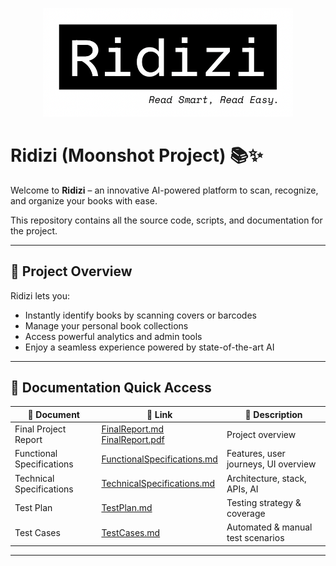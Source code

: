 <p align="center">
  <img src="documents/images/logo.png" alt="Ridizi Logo" width="400"/>
</p>

# Ridizi (Moonshot Project) 📚✨

Welcome to **Ridizi** – an innovative AI-powered platform to scan, recognize, and organize your books with ease.

This repository contains all the source code, scripts, and documentation for the project.

---

## 📖 Project Overview

Ridizi lets you:
- Instantly identify books by scanning covers or barcodes
- Manage your personal book collections
- Access powerful analytics and admin tools
- Enjoy a seamless experience powered by state-of-the-art AI

---

## 📑 Documentation Quick Access

| 📄 Document                | 🔗 Link                                                                                           | 📝 Description                        |
| ------------------------- | ------------------------------------------------------------------------------------------------ | ------------------------------------ |
| Final Project Report      | [FinalReport.md](./documents/FinalReport.md) <br> [FinalReport.pdf](./documents/FinalReport.pdf) | Project overview                     |
| Functional Specifications | [FunctionalSpecifications.md](./documents/FunctionalSpecifications.md)                           | Features, user journeys, UI overview |
| Technical Specifications  | [TechnicalSpecifications.md](./documents/TechnicalSpecifications.md)                             | Architecture, stack, APIs, AI        |
| Test Plan                 | [TestPlan.md](./documents/TestPlan.md)                                                           | Testing strategy & coverage          |
| Test Cases                | [TestCases.md](./documents/TestCases.md)                                                         | Automated & manual test scenarios    |

---